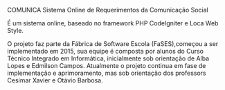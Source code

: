 COMUNICA
Sistema Online de Requerimentos da Comunicação Social

É um sistema online, baseado no framework PHP CodeIgniter e Loca Web Style.

O projeto faz parte da Fábrica de Software Escola (FaSES),começou a ser implementado em 2015, sua equipe é composta por alunos do Curso Técnico Integrado em Informática, inicialmente sob orientação de Alba Lopes e Edmilson Campos. Atualmente o projeto continua em fase de implementação e aprimoramento, mas sob orientação dos professors Cesimar Xavier e Otávio Barbosa.
